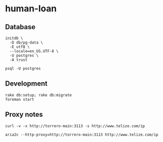 # human-loan

## Database

    initdb \
      -D db/pg-data \
      -E utf8 \
      --locale=en_US.UTF-8 \
      -U postgres \
      -A trust

    psql -U postgres

## Development

    rake db:setup; rake db:migrate
    foreman start

## Proxy notes

    curl -v -x http://torrero-main:3113 -s http://www.telize.com/ip

    aria2c --http-proxy=http://torrero-main:3113 http://www.telize.com/ip


